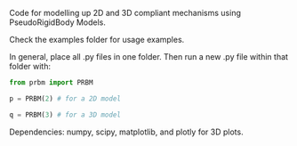 Code for modelling up 2D and 3D compliant mechanisms using PseudoRigidBody Models.

Check the examples folder for usage examples.

In general, place all .py files in one folder. Then run a new .py file within that folder with:

```python
from prbm import PRBM

p = PRBM(2) # for a 2D model

q = PRBM(3) # for a 3D model
```
Dependencies: numpy, scipy, matplotlib, and plotly for 3D plots.
